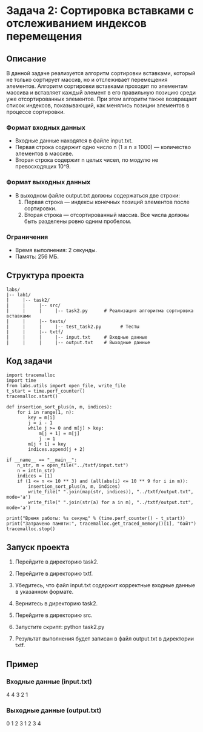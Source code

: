 # Задача 2: Сортировка вставками с отслеживанием индексов перемещения

## Описание

В данной задаче реализуется алгоритм сортировки вставками, который не только сортирует массив, но и отслеживает перемещения элементов. Алгоритм сортировки вставками проходит по элементам массива и вставляет каждый элемент в его правильную позицию среди уже отсортированных элементов. При этом алгоритм также возвращает список индексов, показывающий, как менялись позиции элементов в процессе сортировки.

### Формат входных данных
- Входные данные находятся в файле input.txt.
- Первая строка содержит одно число n (1 ≤ n ≤ 1000) — количество элементов в массиве.
- Вторая строка содержит n целых чисел, по модулю не превосходящих 10^9.

### Формат выходных данных
- В выходном файле output.txt должны содержаться две строки:
  1. Первая строка — индексы конечных позиций элементов после сортировки.
  2. Вторая строка — отсортированный массив. Все числа должны быть разделены ровно одним пробелом.

### Ограничения
- Время выполнения: 2 секунды.
- Память: 256 МБ.

## Структура проекта
```
labs/
|-- lab1/
|     |-- task2/
|     |     |-- src/
|     |     |     |-- task2.py      # Реализация алгоритма сортировка вставками
|     |     |-- tests/
|     |     |     |-- test_task2.py       # Тесты
|     |     |-- txtf/
|     |     |     |-- input.txt     # Входные данные
|     |     |     |-- output.txt    # Выходные данные
```
## Код задачи
```
import tracemalloc
import time
from labs.utils import open_file, write_file
t_start = time.perf_counter()
tracemalloc.start()

def insertion_sort_plus(n, m, indices):
    for i in range(1, n):
        key = m[i]
        j = i - 1
        while j >= 0 and m[j] > key:
            m[j + 1] = m[j]
            j -= 1
        m[j + 1] = key
        indices.append(j + 2)

if __name__ == "__main__":
    n_str, m = open_file("../txtf/input.txt")
    n = int(n_str)
    indices = [1]
    if (1 <= n <= 10 ** 3) and (all(abs(i) <= 10 ** 9 for i in m)):
        insertion_sort_plus(n, m, indices)
        write_file(" ".join(map(str, indices)), "../txtf/output.txt", mode='a')
        write_file(" ".join(str(a) for a in m), "../txtf/output.txt", mode='a')

print("Время работы: %s секунд" % (time.perf_counter() - t_start))
print("Затрачено памяти:", tracemalloc.get_traced_memory()[1], "байт")
tracemalloc.stop()
```
## Запуск проекта

1. Перейдите в директорию task2.
2. Перейдите в директорию txtf.
3. Убедитесь, что файл input.txt содержит корректные входные данные в указанном формате.
4. Вернитесь в директорию task2.
5. Перейдите в директорию src.
6. Запустите скрипт:
      python task2.py
   
7. Результат выполнения будет записан в файл output.txt в директории txtf.

## Пример

### Входные данные (input.txt)
4
4 3 2 1

### Выходные данные (output.txt)
0 1 2 3
1 2 3 4
